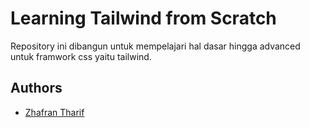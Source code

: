 
# Learning Tailwind from Scratch

Repository ini dibangun untuk mempelajari hal dasar hingga advanced untuk framwork css yaitu tailwind. 




## Authors

- [Zhafran Tharif](https://www.github.com/zhafranth)

  